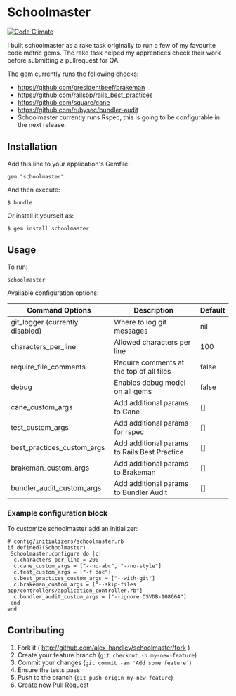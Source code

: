 # Schoolmaster

[![Code Climate](https://codeclimate.com/github/alex-handley/schoolmaster/badges/gpa.svg)](https://codeclimate.com/github/alex-handley/schoolmaster)

I built schoolmaster as a rake task originally to run a few of my favourite code metric gems.
The rake task helped my apprentices check their work before submitting a pullrequest for QA.

The gem currently runs the following checks:

- https://github.com/presidentbeef/brakeman
- https://github.com/railsbp/rails_best_practices
- https://github.com/square/cane
- https://github.com/rubysec/bundler-audit
- Schoolmaster currently runs Rspec, this is going to be configurable in the next release.

## Installation

Add this line to your application's Gemfile:

    gem "schoolmaster"

And then execute:

    $ bundle

Or install it yourself as:

    $ gem install schoolmaster

## Usage

To run:

    schoolmaster

Available configuration options:

| Command Options                 | Description									  | Default       |
| -------------                   | -------------------------		              | ------------- |
| git_logger (currently disabled) | Where to log git messages			          | nil           |
| characters_per_line             | Allowed characters per line                   | 100           |
| require_file_comments           | Require comments at the top of all files      | false         |
| debug                           | Enables debug model on all gems               | false         |
| cane_custom_args                | Add additional params to Cane                 | []            |
| test_custom_args                | Add additional params for rspec               | []            |
| best_practices_custom_args      | Add additional params to Rails Best Practice  | []            |
| brakeman_custom_args            | Add additional params to Brakeman             | []            |
| bundler_audit_custom_args       | Add additional params to Bundler Audit        | []            |

### Example configuration block

To customize schoolmaster add an initializer:

    # config/initializers/schoolmaster.rb
    if defined?(Schoolmaster)
     Schoolmaster.configure do |c|
      c.characters_per_line = 200
      c.cane_custom_args = ["--no-abc", "--no-style"]
      c.test_custom_args = ["-f doc"]
      c.best_practices_custom_args = ["--with-git"]
      c.brakeman_custom_args = ["--skip-files app/controllers/application_controller.rb"]
      c.bundler_audit_custom_args = ["--ignore OSVDB-108664"]
     end
    end

## Contributing

1. Fork it ( http://github.com/alex-handley/schoolmaster/fork )
2. Create your feature branch (`git checkout -b my-new-feature`)
3. Commit your changes (`git commit -am 'Add some feature'`)
4. Ensure the tests pass
5. Push to the branch (`git push origin my-new-feature`)
6. Create new Pull Request

